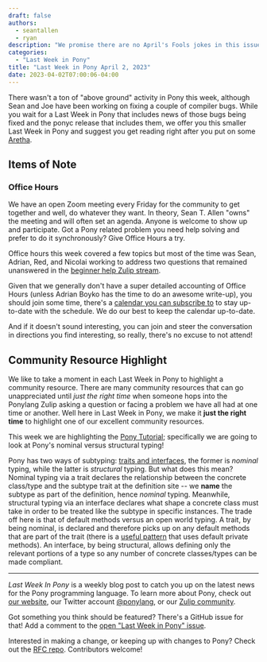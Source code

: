 ```yaml
---
draft: false
authors:
  - seantallen
  - ryan
description: "We promise there are no April's Fools jokes in this issue."
categories:
  - "Last Week in Pony"
title: "Last Week in Pony April 2, 2023"
date: 2023-04-02T07:00:06-04:00
---
```


There wasn't a ton of "above ground" activity in Pony this week, although Sean and Joe have been working on fixing a couple of compiler bugs. While you wait for a Last Week in Pony that includes news of those bugs being fixed and the ponyc release that includes them, we offer you this smaller Last Week in Pony and suggest you get reading right after you put on some [Aretha](https://www.youtube.com/watch?v=V4cknWqVnVg).

<!-- more -->

## Items of Note

### Office Hours

We have an open Zoom meeting every Friday for the community to get together and well, do whatever they want. In theory, Sean T. Allen "owns" the meeting and will often set an agenda. Anyone is welcome to show up and participate. Got a Pony related problem you need help solving and prefer to do it synchronously? Give Office Hours a try.

Office hours this week covered a few topics but most of the time was Sean, Adrian, Red, and Nicolai working to address two questions that remained unanswered in the [beginner help Zulip stream](https://ponylang.zulipchat.com/#narrow/stream/189985-beginner-help).

Given that we generally don't have a super detailed accounting of Office Hours (unless Adrian Boyko has the time to do an awesome write-up), you should join some time, there's a [calendar you can subscribe to](https://calendar.google.com/calendar/ical/4465e68ae24131ae00461a40893f2637a2c9ac510e311a44ff78680e2f183ce3%40group.calendar.google.com/public/basic.ics) to stay up-to-date with the schedule. We do our best to keep the calendar up-to-date.

And if it doesn't sound interesting, you can join and steer the conversation in directions you find interesting, so really, there's no excuse to not attend!

## Community Resource Highlight

We like to take a moment in each Last Week in Pony to highlight a community resource. There are many community resources that can go unappreciated until _just the right time_ when someone hops into the Ponylang Zulip asking a question or facing a problem we have all had at one time or another. Well here in Last Week in Pony, we make it **just the right time** to highlight one of our excellent community resources.

This week we are highlighting the [Pony Tutorial](https://tutorial.ponylang.io/); specifically we are going to look at Pony's nominal versus structural typing!

Pony has two ways of subtyping: [traits and interfaces](https://tutorial.ponylang.io/types/traits-and-interfaces.html), the former is _nominal_ typing, while the latter is _structural_ typing. But what does this mean? Nominal typing via a trait declares the relationship between the concrete class/type and the subtype trait at the definition site -- we **name** the subtype as part of the definition, hence _nominal_ typing. Meanwhile, structural typing via an interface declares what shape a concrete class must take in order to be treated like the subtype in specific instances. The trade off here is that of default methods versus an open world typing. A trait, by being nominal, is declared and therefore picks up on any default methods that are part of the trait (there is a [useful pattern](https://patterns.ponylang.io/code-sharing/mixin.html) that uses default private methods). An interface, by being structural, allows defining only the relevant portions of a type so any number of concrete classes/types can be made compliant.

---

_Last Week In Pony_ is a weekly blog post to catch you up on the latest news for the Pony programming language. To learn more about Pony, check out [our website](https://ponylang.io), our Twitter account [@ponylang](https://twitter.com/ponylang), or our [Zulip community](https://ponylang.zulipchat.com).

Got something you think should be featured? There's a GitHub issue for that! Add a comment to the [open "Last Week in Pony" issue](https://github.com/ponylang/ponylang.github.io/issues?q=is%3Aissue+is%3Aopen+label%3Alast-week-in-pony).

Interested in making a change, or keeping up with changes to Pony? Check out the [RFC repo](https://github.com/ponylang/rfcs). Contributors welcome!
